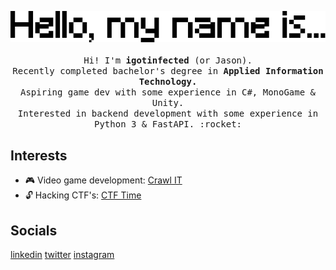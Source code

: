 <p align="center">
    <img src="https://raw.githubusercontent.com/igotinfected/igotinfected/master/assets/mynameis.png">
    <br /><br />
    <samp>    
        Hi! I'm <strong>igotinfected</strong> (or Jason).<br />
        Recently completed bachelor's degree in <strong>Applied Information Technology.</strong><br />
        Aspiring game dev with some experience in C#, MonoGame & Unity.<br />
        Interested in backend development with some experience in Python 3 & FastAPI. :rocket:
    </samp>
</p>

## Interests

- :video_game: Video game development: [Crawl IT](https://github.com/igotinfected/crawl-it)
- :unlock: Hacking CTF's: [CTF Time](https://ctftime.org/team/124180)

## Socials

[linkedin](https://img.shields.io/badge/linkedin-Jason%20Rebelo%20Neves-blue?logo=linkedin&style=for-the-badge&link=https%3A%2F%2Fwww.linkedin.com%2Fin%2Fjasonrn%2F&link=https%3A%2F%2Fwww.linkedin.com%2Fin%2Fjasonrn%2F)
[twitter](https://img.shields.io/badge/twitter-igotinfected-blue?logo=twitter&style=for-the-badge&link=https%3A%2F%2Fwww.twitter.com%2Figotinfected%2F&link=https%3A%2F%2Fwww.twitter.com%2Figotinfected%2F)
[instagram](https://img.shields.io/badge/instagram-devfected-blue?logo=instagram&style=for-the-badge&link=https%3A%2F%2Fwww.instagram.com%2Fdevfected%2F&link=https%3A%2F%2Fwww.instagram.com%2Fdevfected%2F)

